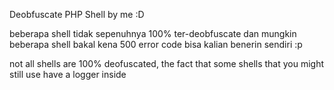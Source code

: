 Deobfuscate PHP Shell by me :D

beberapa shell tidak sepenuhnya 100% ter-deobfuscate dan mungkin beberapa shell bakal kena 500 error code
bisa kalian benerin sendiri :p

not all shells are 100% deofuscated, the fact that some shells that you might still use have a logger inside
